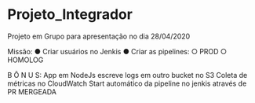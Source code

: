 # Projeto_Integrador
Projeto em Grupo para apresentação no dia 28/04/2020



Missão:
● Criar usuários no Jenkis
● Criar as pipelines:
○ PROD
○ HOMOLOG

B Ô N U S:
App em NodeJs escreve logs em outro bucket no S3
Coleta de métricas no ​CloudWatch
Start automático da pipeline no jenkis através de ​PR MERGEADA
